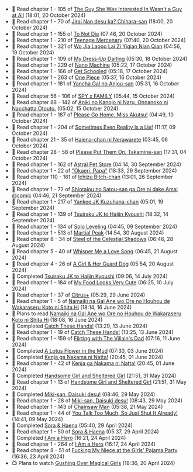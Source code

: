 <!-- ANILIST_ACTIVITY:start -->

-   📖 Read chapter 1 - 105 of [The Guy She Was Interested In Wasn't a Guy at All](https://anilist.co/manga/149544) (18:01, 20 October 2024)
-   📖 Read chapter 1 - 70 of [Jirai Nan desu ka? Chihara-san](https://anilist.co/manga/137714) (18:00, 20 October 2024)
-   📖 Read chapter 1 - 155 of [To Not Die](https://anilist.co/manga/136099) (07:46, 20 October 2024)
-   📖 Read chapter 1 - 210 of [Teenage Mercenary](https://anilist.co/manga/126297) (07:40, 20 October 2024)
-   📖 Read chapter 1 - 321 of [Wo Jia Laopo Lai Zi Yiqian Nian Qian](https://anilist.co/manga/146267) (04:56, 19 October 2024)
-   📖 Read chapter 1 - 109 of [My Dress-Up Darling](https://anilist.co/manga/101583) (05:30, 18 October 2024)
-   📖 Read chapter 1 - 229 of [Nano Machine](https://anilist.co/manga/120980) (05:22, 17 October 2024)
-   📖 Read chapter 1 - 166 of [Get Schooled](https://anilist.co/manga/128521) (05:18, 17 October 2024)
-   📖 Read chapter 1 - 263 of [One Piece](https://anilist.co/manga/30013) (05:37, 16 October 2024)
-   📖 Read chapter 1 - 181 of [Yancha Gal no Anjou-san](https://anilist.co/manga/101315) (05:31, 16 October 2024)
-   📖 Read chapter 56 - 106 of [SPY x FAMILY](https://anilist.co/manga/108556) (05:44, 15 October 2024)
-   📖 Read chapter 88 - 142 of [Aniki no Kanojo ni Naru, Onnanoko ni Nacchatta Otouto.](https://anilist.co/manga/173831) (05:02, 15 October 2024)
-   📖 Read chapter 1 - 187 of [Please Go Home, Miss Akutsu!](https://anilist.co/manga/113501) (04:49, 10 October 2024)
-   📖 Read chapter 1 - 204 of [Sometimes Even Reality Is a Lie!](https://anilist.co/manga/113076) (11:17, 09 October 2024)
-   📖 Read chapter 21 - 35 of [Haiena-chan ni Nerawarete](https://anilist.co/manga/170235) (03:45, 06 October 2024)
-   📖 Read chapter 28 - 58 of [Please Put Them On, Takamine-san](https://anilist.co/manga/107559) (17:31, 04 October 2024)
-   📖 Read chapter 1 - 162 of [Astral Pet Store](https://anilist.co/manga/160143) (04:14, 30 September 2024)
-   📖 Read chapter 1 - 22 of ["Okaeri, Papa"](https://anilist.co/manga/154376) (18:33, 29 September 2024)
-   📖 Read chapter 110 - 161 of [Ichizu Bitch-chan](https://anilist.co/manga/119121) (13:01, 26 September 2024)
-   📖 Read chapter 1 - 72 of [Shiotaiou no Satou-san ga Ore ni dake Amai @comic](https://anilist.co/manga/123130) (04:46, 21 September 2024)
-   📖 Read chapter 1 - 217 of [Yankee JK Kuzuhana-chan](https://anilist.co/manga/116822) (05:01, 19 September 2024)
-   📖 Read chapter 1 - 139 of [Tsuiraku JK to Haijin Kyoushi](https://anilist.co/manga/99737) (18:32, 14 September 2024)
-   📖 Read chapter 1 - 134 of [Solo Leveling](https://anilist.co/manga/105398) (04:45, 09 September 2024)
-   📖 Read chapter 1 - 513 of [Martial Peak](https://anilist.co/manga/104494) (14:54, 30 August 2024)
-   📖 Read chapter 8 - 34 of [Steel of the Celestial Shadows](https://anilist.co/manga/119004) (06:46, 28 August 2024)
-   📖 Read chapter 5 - 40 of [Whisper Me a Love Song](https://anilist.co/manga/107987) (06:45, 21 August 2024)
-   📖 Read chapter 4 - 26 of [A Girl & Her Guard Dog](https://anilist.co/manga/106315) (05:54, 20 August 2024)
-   📖 Completed [Tsuiraku JK to Haijin Kyoushi](https://anilist.co/manga/99737) (09:06, 14 July 2024)
-   📖 Read chapter 1 - 184 of [My Food Looks Very Cute](https://anilist.co/manga/129345) (06:25, 10 July 2024)
-   📖 Read chapter 1 - 37 of [Citrus+](https://anilist.co/manga/103884) (05:29, 29 June 2024)
-   📖 Read chapter 1 - 5 of [Namaiki na Gal Ane wo Ore no Houhou de Wakaraseru Koto ni Shita Hi](https://anilist.co/manga/172383) (18:14, 16 June 2024)
-   📖 Plans to read [Namaiki na Gal Ane wo Ore no Houhou de Wakaraseru Koto ni Shita Hi](https://anilist.co/manga/172383) (18:08, 16 June 2024)
-   📖 Completed [Catch These Hands!](https://anilist.co/manga/104112) (13:29, 13 June 2024)
-   📖 Read chapter 1 - 19 of [Catch These Hands!](https://anilist.co/manga/104112) (13:25, 13 June 2024)
-   📖 Read chapter 1 - 159 of [Flirting with The Villain's Dad](https://anilist.co/manga/117581) (07:16, 11 June 2024)
-   📖 Completed [A Lotus Flower in the Mud](https://anilist.co/manga/100037) (07:30, 03 June 2024)
-   📖 Completed [Kenja ga Nakama ni Natta!](https://anilist.co/manga/130548) (20:45, 01 June 2024)
-   📖 Read chapter 1 - 42 of [Kenja ga Nakama ni Natta!](https://anilist.co/manga/130548) (20:45, 01 June 2024)
-   📖 Completed [Handsome Girl and Sheltered Girl](https://anilist.co/manga/111168) (21:51, 31 May 2024)
-   📖 Read chapter 1 - 13 of [Handsome Girl and Sheltered Girl](https://anilist.co/manga/111168) (21:51, 31 May 2024)
-   📖 Completed [Miki-san, Daisuki desu!](https://anilist.co/manga/118993) (08:46, 29 May 2024)
-   📖 Read chapter 1 - 28 of [Miki-san, Daisuki desu!](https://anilist.co/manga/118993) (08:43, 29 May 2024)
-   📖 Read chapter 1 - 143 of [Chainsaw Man](https://anilist.co/manga/105778) (05:38, 21 May 2024)
-   📖 Read chapter 1 - 44 of [You Talk Too Much, So Just Shut It Already!](https://anilist.co/manga/149337) (14:41, 09 May 2024)
-   📖 Completed [Sora & Haena](https://anilist.co/manga/126769) (05:40, 29 April 2024)
-   📖 Read chapter 1 - 50 of [Sora & Haena](https://anilist.co/manga/126769) (05:37, 29 April 2024)
-   📖 Completed [I Am a Hero](https://anilist.co/manga/44440) (16:21, 24 April 2024)
-   📖 Read chapter 1 - 264 of [I Am a Hero](https://anilist.co/manga/44440) (16:17, 24 April 2024)
-   📖 Read chapter 8 - 51 of [Fucking My Niece at the Girls' Pajama Party](https://anilist.co/manga/128678) (16:36, 23 April 2024)
-   📺 Plans to watch [Gushing Over Magical Girls](https://anilist.co/anime/162780) (18:36, 20 April 2024)

<!-- ANILIST_ACTIVITY:end -->
